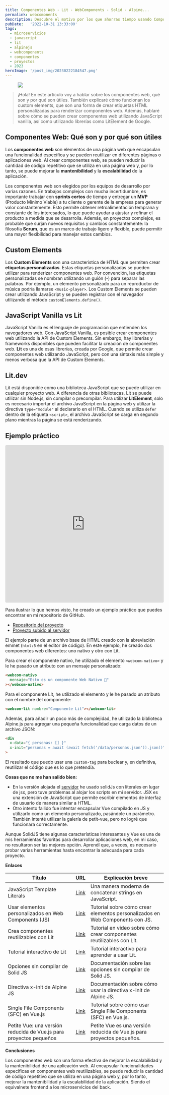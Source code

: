 ```yaml
---
title: Componentes Web - Lit - WebComponents - Solid - Alpine...
permalink: webcomonents
description: Descubre el motivo por los que ahorras tiempo usando Componentes Web incluso si no usas compiladores. 
pubDate:   '2022-10-31 13:33:00'
tags: 
  - microservicios
  - javascript
  - lit
  - alpinejs
  - webcomponents
  - componentes
  - proyectos
  - 2023
heroImage: '/post_img/20230222184547.png'
---
```


<figure>
<img src="/post_img/20230222204632.png">
</figure>

>¡Hola! En este artículo voy a hablar sobre los componentes web, qué son y por qué son útiles. También explicaré cómo funcionan los custom elements, que son una forma de crear etiquetas HTML personalizadas para renderizar componentes web. Además, hablaré sobre cómo se pueden crear componentes web utilizando JavaScript vanilla, así como utilizando librerías como LitElement de Google.

## Componentes Web: Qué son y por qué son útiles

Los **componentes web** son elementos de una página web que encapsulan una funcionalidad específica y se pueden reutilizar en diferentes páginas o aplicaciones web. Al crear componentes web, se pueden reducir la cantidad de código repetitivo que se utiliza en una página web y, por lo tanto, se puede mejorar la **mantenibilidad** y la **escalabilidad** de la aplicación.

Los componentes web son elegidos por los equipos de desarrollo por varias razones. En trabajos complejos con mucha incertidumbre, es importante trabajar con **sprints cortos** de tiempo y entregar un **MVP** (Producto Mínimo Viable) a tu cliente o gerente de la empresa para generar valor constantemente. Esto permite obtener retroalimentación temprana y constante de los interesados, lo que puede ayudar a ajustar y refinar el producto a medida que se desarrolla. Además, en proyectos complejos, es probable que surjan nuevos requisitos y cambios constantemente: la filosofía **Scrum**, que es un marco de trabajo ligero y flexible, puede permitir una mayor flexibilidad para manejar estos cambios.

## Custom Elements

Los **Custom Elements** son una característica de HTML que permiten crear **etiquetas personalizadas**. Estas etiquetas personalizadas se pueden utilizar para renderizar componentes web. Por convención, las etiquetas personalizadas se nombran utilizando un guión (-) para separar las palabras. Por ejemplo, un elemento personalizado para un reproductor de música podría llamarse `<music-player>`. Los Custom Elements se pueden crear utilizando JavaScript y se pueden registrar con el navegador utilizando el método `customElements.define()`.

## JavaScript Vanilla vs Lit

JavaScript Vanilla es el lenguaje de programación que entienden los navegadores web. Con JavaScript Vanilla, es posible crear componentes web utilizando la API de Custom Elements. Sin embargo, hay librerías y frameworks disponibles que pueden facilitar la creación de componentes web. **Lit** es una de esas librerías, creada por Google, que permite crear componentes web utilizando JavaScript, pero con una sintaxis más simple y menos verbosa que la API de Custom Elements.

## Lit.dev

Lit está disponible como una biblioteca JavaScript que se puede utilizar en cualquier proyecto web. A diferencia de otras bibliotecas, Lit se puede utilizar sin Node.js, sin compilar o precompilar. Para utilizar **LitElement**, solo es necesario importar el archivo JavaScript en la página web y utilizar la directiva `type="module"` al declararlo en el HTML. Cuando se utiliza `defer` dentro de la etiqueta `<script>`, el archivo JavaScript se carga en segundo plano mientras la página se está renderizando.

## Ejemplo práctico

<iframe src="https://codesandbox.io/embed/componentes-web-forked-b16e4v?fontsize=14&hidenavigation=1&theme=dark"
     style="width:100%; height:500px; border:0; border-radius: 4px; overflow:hidden;"
     title="Componentes Web (forked)"
     allow="accelerometer; ambient-light-sensor; camera; encrypted-media; geolocation; gyroscope; hid; microphone; midi; payment; usb; vr; xr-spatial-tracking"
     sandbox="allow-forms allow-modals allow-popups allow-presentation allow-same-origin allow-scripts"
   ></iframe>

Para ilustrar lo que hemos visto, he creado un ejemplo práctico que puedes encontrar en mi repositorio de GitHub.

* [Repositorio del proyecto](https://github.com/sergiocomovas/2023-02-componentes-web)
* [Proyecto subido al servidor](https://palmabot.comovas.es/webcomp/)

El ejemplo parte de un archivo base de HTML creado con la abreviación emmet (`html:5` en el editor de código). En este ejemplo, he creado dos componentes web diferentes: uno nativo y otro con Lit.

Para crear el componente nativo, he utilizado el elemento `<webcom-nativo>` y le he pasado un atributo con un mensaje personalizado:

```html
<webcom-nativo
  mensaje="Esto es un componente Web Nativo 🧡"
></webcom-nativo>
```

Para el componente Lit, he utilizado el elemento <webcom-lit> y le he pasado un atributo con el nombre del componente:

```html
<webcom-lit nombre="Componente Lit"></webcom-lit>
```

Además, para añadir un poco más de complejidad, he utilizado la biblioteca Alpine.js para agregar una pequeña funcionalidad que carga datos de un archivo JSON:

```html
<div
  x-data="{ personas: [] }"
  x-init="personas = await (await fetch('/data/personas.json')).json()"
>
```

El resultado que puedo usar una `custom-tag` para buclear y, en definitiva, reutilizar el código que es lo que pretendía.

**Cosas que no me han salido bien:**

* En la versión alojada el [servidor](https://palmabot.comovas.es/webcomp/) he usado solidJs con literales en lugar de jsx, pero tuve problemas al alojar los scripts en mi servidor.  JSX es una extensión de JavaScript que permite escribir elementos de interfaz de usuario de manera similar a HTML.
* Otro intento fallido fue intentar encapsular Vue compilado en JS y utilizarlo como un elemento personalizado, pasándole un parámetro. También intenté utilizar la galería de petit-vue, pero no logré que funcionara correctamente.

Aunque SolidJS tiene algunas características interesantes y Vue es una de mis herramientas favoritas para desarrollar aplicaciones web, en mi caso, no resultaron ser las mejores opción. Aprendí que, a veces, es necesario probar varias herramientas hasta encontrar la adecuada para cada proyecto.

**Enlaces**

| Título                                                  | URL                                                            | Explicación breve                                                             |
| ------------------------------------------------------- | -------------------------------------------------------------- | ------------------------------------------------------------------------------ |
| JavaScript Template Literals                            | [Link](https://www.w3schools.com/JS//js_string_templates.asp)         | Una manera moderna de concatenar strings en JavaScript.                       |
| Usar elementos personalizados en Web Components (JS)     | [Link](https://developer.mozilla.org/es/docs/Web/Web_Components/Using_custom_elements) | Tutorial sobre cómo crear elementos personalizados en Web Components con JS. |
| Crea componentes reutilizables con Lit                   | [Link](https://www.youtube.com/watch?v=MUtSrXUh6T8)                  | Tutorial en video sobre cómo crear componentes reutilizables con Lit.         |
| Tutorial interactivo de Lit                             | [Link](https://lit.dev/tutorials/intro-to-lit/)                      | Tutorial interactivo para aprender a usar Lit.                                |
| Opciones sin compilar de Solid JS                        | [Link](https://www.solidjs.com/guides/getting-started#opciones-sin-compilar) | Documentación sobre las opciones sin compilar de Solid JS.                  |
| Directiva x-init de Alpine JS                            | [Link](https://alpinejs.dev/directives/init)                         | Documentación sobre cómo usar la directiva x-init de Alpine JS.               |
| Single File Components (SFC) en Vue.js                   | [Link](https://vuejs.org/guide/scaling-up/sfc.html)                  | Tutorial sobre cómo usar Single File Components (SFC) en Vue.js.              |
| Petite Vue: una versión reducida de Vue.js para proyectos pequeños | [Link](https://github.com/vuejs/petite-vue)                     | Petite Vue es una versión reducida de Vue.js para proyectos pequeños.         |

**Conclusiones**

Los componentes web son una forma efectiva de mejorar la escalabilidad y la mantenibilidad de una aplicación web. Al encapsular funcionalidades específicas en componentes web reutilizables, se puede reducir la cantidad de código repetitivo que se utiliza en una página web y, por lo tanto, mejorar la mantenibilidad y la escalabilidad de la aplicación. Siendo el equivalnete frontend a los microservicios del back.
